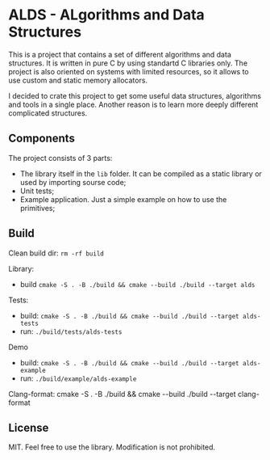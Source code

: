 # ALDS - ALgorithms and Data Structures

This is a project that contains a set of different algorithms and data structures. It is written in pure C by using standartd C libraries only. The project is also oriented on systems with limited resources, so it allows to use custom and static memory allocators.

I decided to crate this project to get some useful data structures, algorithms and tools in a single place. Another reason is to learn more deeply different complicated structures.

## Components

The project consists of 3 parts:
* The library itself in the `lib` folder. It can be compiled as a static library or used by importing sourse code;
* Unit tests;
* Example application. Just a simple example on how to use the primitives;

## Build

Clean build dir: `rm -rf build`

Library: 
* build `cmake -S . -B ./build && cmake --build ./build --target alds`

Tests:
* build: `cmake -S . -B ./build && cmake --build ./build --target alds-tests`
* run: `./build/tests/alds-tests`

Demo
* build: `cmake -S . -B ./build && cmake --build ./build --target alds-example`
* run: `./build/example/alds-example`

Clang-format:
  cmake -S . -B ./build && cmake --build ./build --target clang-format

## License
MIT. Feel free to use the library. Modification is not prohibited.  
